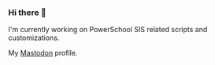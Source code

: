 ### Hi there 👋

I'm currently working on PowerSchool SIS related scripts and customizations.

My <a rel="me" href="https://mastodon.social/@sriehl">Mastodon</a> profile.

<!--
**sriehl/sriehl** is a ✨ _special_ ✨ repository because its `README.md` (this file) appears on your GitHub profile.

Here are some ideas to get you started:

- 🔭 I’m currently working on ...
- 🌱 I’m currently learning ...
- 👯 I’m looking to collaborate on ...
- 🤔 I’m looking for help with ...
- 💬 Ask me about ...
- 📫 How to reach me: ...
- 😄 Pronouns: ...
- ⚡ Fun fact: ...
-->

